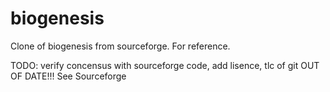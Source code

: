 # biogenesis
Clone of biogenesis from sourceforge. For reference.

TODO: verify concensus with sourceforge code, add lisence, tlc of git
OUT OF DATE!!! See Sourceforge
